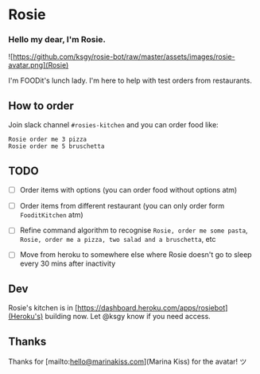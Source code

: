 # Rosie

### Hello my dear, I'm Rosie.

![https://github.com/ksgy/rosie-bot/raw/master/assets/images/rosie-avatar.png](Rosie)

I'm FOODit's lunch lady. I'm here to help with test orders from restaurants.

## How to order

Join slack channel `#rosies-kitchen` and you can order food like:

```
Rosie order me 3 pizza
Rosie order me 5 bruschetta
```

## TODO

- [ ] Order items with options (you can order food without options atm)
- [ ] Order items from different restaurant (you can only order form `FooditKitchen` atm)
- [ ] Refine command algorithm to recognise `Rosie, order me some pasta`, `Rosie, order me a pizza, two salad and a bruschetta`, etc
- [ ] Move from heroku to somewhere else where Rosie doesn't go to sleep every 30 mins after inactivity


## Dev
Rosie's kitchen is in [https://dashboard.heroku.com/apps/rosiebot](Heroku's) building now. Let @ksgy know if you need access.

## Thanks
Thanks for [mailto:hello@marinakiss.com](Marina Kiss) for the avatar! ツ

